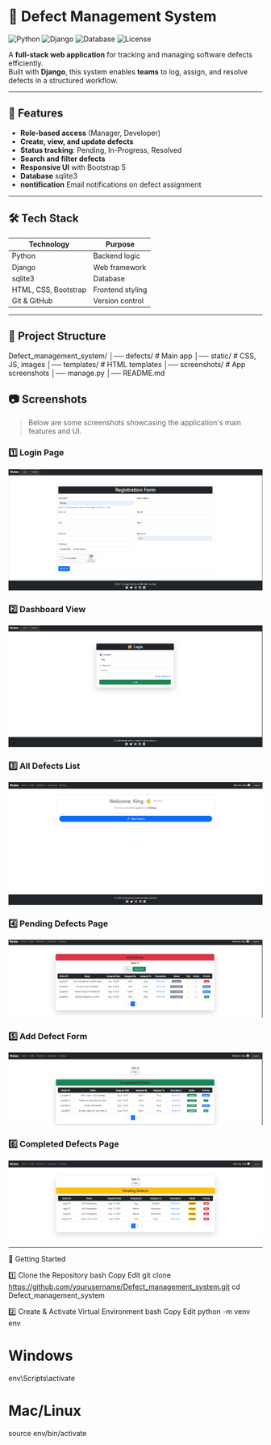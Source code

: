 # 🐞 Defect Management System

![Python](https://img.shields.io/badge/Python-3.10%2B-blue.svg)
![Django](https://img.shields.io/badge/Django-5.x-green.svg)
![Database](https://img.shields.io/badge/Database-sqlite3-orange.svg)
![License](https://img.shields.io/badge/License-MIT-lightgrey.svg)

A **full-stack web application** for tracking and managing software defects efficiently.  
Built with **Django**, this system enables **teams** to log, assign, and resolve defects in a structured workflow.

---

## 📌 Features
- **Role-based access** (Manager, Developer)
- **Create, view, and update defects**
- **Status tracking**: Pending, In-Progress, Resolved
- **Search and filter defects**
- **Responsive UI** with Bootstrap 5
- **Database** sqlite3
- **nontification** Email notifications on defect assignment

---

## 🛠 Tech Stack
| Technology | Purpose |
|------------|---------|
| Python     | Backend logic |
| Django     | Web framework |
| sqlite3    | Database |
| HTML, CSS, Bootstrap | Frontend styling |
| Git & GitHub | Version control |

---

## 📂 Project Structure

Defect_management_system/
│── defects/           # Main app
│── static/            # CSS, JS, images
│── templates/         # HTML templates
│── screenshots/       # App screenshots
│── manage.py
│── README.md


## 📷 Screenshots

> Below are some screenshots showcasing the application's main features and UI.

### 1️⃣ Login Page  
![Login Page](screenshots/Screenshot%202025-08-13%20232542.png)

### 2️⃣ Dashboard View  
![Dashboard](screenshots/Screenshot%202025-08-13%20232609.png)

### 3️⃣ All Defects List  
![All Defects](screenshots/Screenshot%202025-08-13%20232633.png)

### 4️⃣ Pending Defects Page  
![Pending Defects](screenshots/Screenshot%202025-08-13%20232653.png)

### 5️⃣ Add Defect Form  
![Add Defect](screenshots/Screenshot%202025-08-13%20232708.png)

### 6️⃣ Completed Defects Page  
![Completed Defects](screenshots/Screenshot%202025-08-13%20232721.png)

---
🚀 Getting Started

1️⃣ Clone the Repository
bash
Copy
Edit
git clone https://github.com/yourusername/Defect_management_system.git
cd Defect_management_system

2️⃣ Create & Activate Virtual Environment
bash
Copy
Edit
python -m venv env
# Windows
env\Scripts\activate
# Mac/Linux
source env/bin/activate
